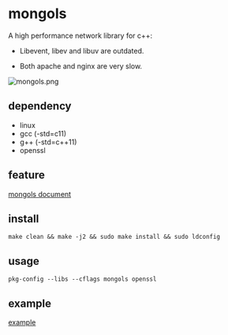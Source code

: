 # mongols

A high performance network library for c++:

  - Libevent, libev and libuv are outdated.

  - Both apache and nginx are very slow.


![mongols.png](https://raw.githubusercontent.com/webcpp/mongols/master/example/html/image/mongols.png)

## dependency

- linux
- gcc (-std=c11)
- g++ (-std=c++11)
- openssl


## feature

[mongols document](https://mongols.hi-nginx.com)


## install 

`make clean && make -j2 && sudo make install && sudo ldconfig`

## usage

`pkg-config --libs --cflags mongols openssl`


## example

[example](https://github.com/webcpp/mongols/tree/master/example)





